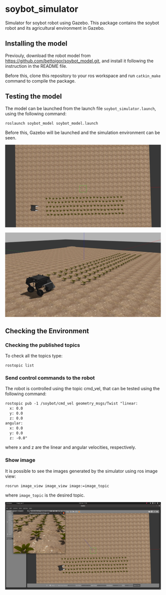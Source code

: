 # soybot_simulator
Simulator for soybot robot using Gazebo.
This package contains the soybot robot and its agricultural environment in Gazebo.

## Installing the model
Previouly, download the robot model from <https://github.com/bettoigor/soybot_model.git>, and install it following the instruction in the README file.

Before this, clone this repository to your ros workspace and run ```catkin_make``` command to compile the package.


## Testing the model
The model can be launched from the launch file ```soybot_simulator.launch```, using the following command:
```
roslaunch soybot_model soybot_model.launch
```
Before this, Gazebo will be launched and the simulation environment can be seen.

![Configurator](/doc/soybot_model_1.jpg)

![Configurator](/doc/soybot_model_2.jpg)

## Checking the Environment
### Checking the published topics
To check all the topics type:

```
rostopic list
```

### Send control commands to the robot
The robot is controlled using the topic cmd_vel, that can be tested using the following command:
```
rostopic pub -1 /soybot/cmd_vel geometry_msgs/Twist "linear:
  x: 0.0
  y: 0.0
  z: 0.0
angular:
  x: 0.0
  y: 0.0
  z: -0.0"
```
where x and z are the linear and angular velocities, respectively.

### Show image
It is possible to see the images generated by the simulator using ros image view:
```
rosrun image_view image_view image:=image_topic
```
where ```image_topic``` is the desired topic.

![Configurator](/doc/soybot_model_4.png)

